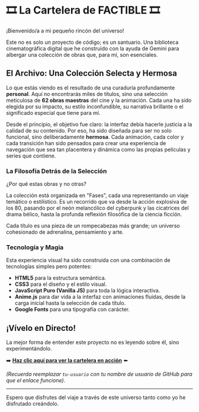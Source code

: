 # 🎞️ La Cartelera de FACTIBLE 🎞️

¡Bienvenido/a a mi pequeño rincón del universo!

Este no es solo un proyecto de código; es un santuario. Una biblioteca cinematográfica digital que he construido con la ayuda de Gemini para albergar una colección de obras que, para mí, son esenciales.

## El Archivo: Una Colección Selecta y Hermosa

Lo que estás viendo es el resultado de una curaduría profundamente **personal**. Aquí no encontrarás miles de títulos, sino una selección meticulosa de **62 obras maestras** del cine y la animación. Cada una ha sido elegida por su impacto, su estilo inconfundible, su narrativa brillante o el significado especial que tiene para mí.

Desde el principio, el objetivo fue claro: la interfaz debía hacerle justicia a la calidad de su contenido. Por eso, ha sido diseñada para ser no solo funcional, sino deliberadamente **hermosa**. Cada animación, cada color y cada transición han sido pensados para crear una experiencia de navegación que sea tan placentera y dinámica como las propias películas y series que contiene.

### La Filosofía Detrás de la Selección

¿Por qué estas obras y no otras?

La colección está organizada en "Fases", cada una representando un viaje temático o estilístico. Es un recorrido que va desde la acción explosiva de los 80, pasando por el neón melancólico del cyberpunk y las cicatrices del drama bélico, hasta la profunda reflexión filosófica de la ciencia ficción.

Cada título es una pieza de un rompecabezas más grande; un universo cohesionado de adrenalina, pensamiento y arte.

### Tecnología y Magia

Esta experiencia visual ha sido construida con una combinación de tecnologías simples pero potentes:

*   **HTML5** para la estructura semántica.
*   **CSS3** para el diseño y el estilo visual.
*   **JavaScript Puro (Vanilla JS)** para toda la lógica interactiva.
*   **Anime.js** para dar vida a la interfaz con animaciones fluidas, desde la carga inicial hasta la selección de cada título.
*   **Google Fonts** para una tipografía con carácter.

## ¡Vívelo en Directo!

La mejor forma de entender este proyecto no es leyendo sobre él, sino experimentándolo.

➡️ **[Haz clic aquí para ver la cartelera en acción](https://frappefactible.github.io)** ⬅️

*(Recuerda reemplazar `tu-usuario` con tu nombre de usuario de GitHub para que el enlace funcione).*

---

Espero que disfrutes del viaje a través de este universo tanto como yo he disfrutado creándolo.
